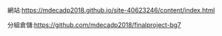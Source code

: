 網站:https://mdecadp2018.github.io/site-40623246/content/index.html

分組倉儲:https://github.com/mdecadp2018/finalproject-bg7
